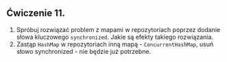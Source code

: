 ## Ćwiczenie 11.

1. Spróbuj rozwiązać problem z mapami w repozytoriach poprzez dodanie słowa kluczowego `synchronized`.
   Jakie są efekty takiego rozwiązania.
2. Zastąp `HashMap` w repozytoriach inną mapą - `ConcurrentHashMap`, usuń słowo synchronized - nie będzie już potrzebne.